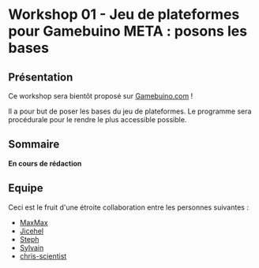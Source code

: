 
# Workshop 01 - Jeu de plateformes pour Gamebuino META : posons les bases

## Présentation

Ce workshop sera bientôt proposé sur [Gamebuino.com](https://gamebuino.com/) !

Il a pour but de poser les bases du jeu de plateformes. Le programme sera procédurale pour le rendre le plus accessible possible.

## Sommaire

**En cours de rédaction**

## Equipe

Ceci est le fruit d'une étroite collaboration entre les personnes suivantes :

* [MaxMax](https://gamebuino.com/fr/@Max)
* [Jicehel](https://gamebuino.com/fr/@jicehel)
* [Steph](https://gamebuino.com/fr/@steph)
* [Sylvain](https://gamebuino.com/fr/@sylvain)
* [chris-scientist](https://gamebuino.com/fr/@chris-scientist)
